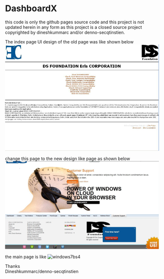 DashboardX
==========

this code is only the github pages source code and this project is not updated herein in any form as this project is a closed source project copyrighted by dineshkummarc and/or denno-secqtinstien.

The index page UI design of  the old page was like shown below
![EC OLD PAGE](https://github.com/Dashboard-X/Dashboardx-index/raw/master/screenshots/old-page.jpg)

change this page to the new design like page as shown below
![EC OLD PAGE](https://github.com/Dashboard-X/Dashboardx-index/raw/master/screenshots/ec-new-26-july-2013.jpg)

the main page is like
![windows7bs4](https://f.cloud.github.com/assets/2188914/175913/b2bad12e-7b60-11e2-802c-50009667c59b.png)

Thanks<br/>
Dineshkummarc/denno-secqtinstien
